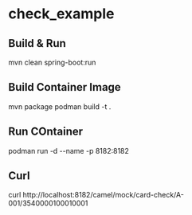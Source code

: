 # check_example
## Build & Run
mvn clean spring-boot:run

## Build Container Image
mvn package
podman build -t <your image tag> .

## Run COntainer
podman run -d --name <container name> -p 8182:8182 <your image tag>

## Curl
curl http://localhost:8182/camel/mock/card-check/A-001/3540000100010001